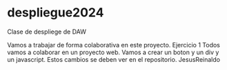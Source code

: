 # despliegue2024

Clase de despliege de DAW

Vamos a trabajar de forma colaborativa en este proyecto.
Ejercicio 1
Todos vamos a colaborar en un proyecto web. Vamos a crear un boton y un div y un javascript. Estos cambios se deben ver en el repositorio.
JesusReinaldo
